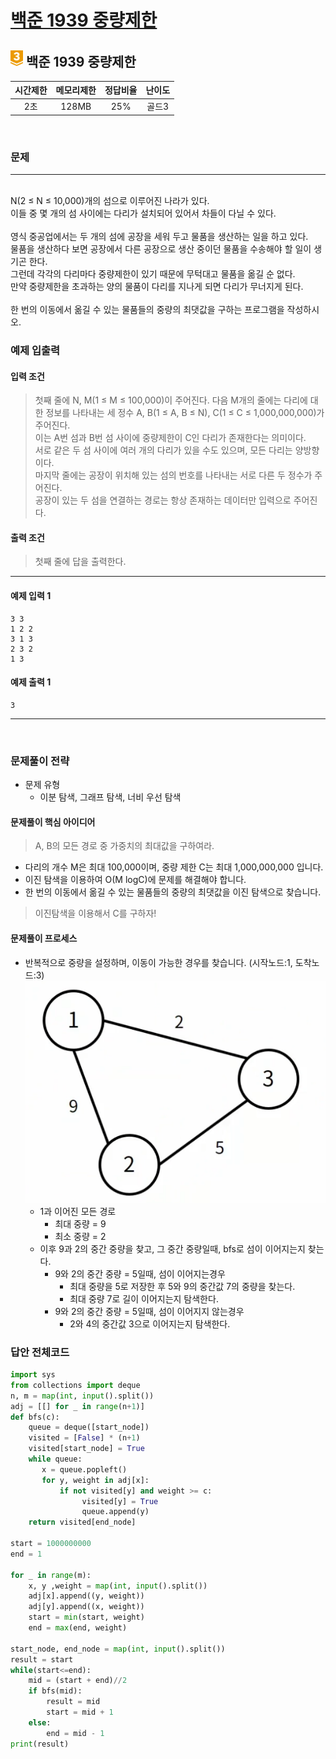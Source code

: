 
# [백준 1939 중량제한](https://www.acmicpc.net/problem/1939)

## <img src="https://raw.githubusercontent.com/gudals-kim/Studyroom/0c61bf1ad9b6434ff624dbab4012654df8c92b01/codingtest/img/rank/gold_3.svg" width="20">  백준 1939 중량제한   


| 시간제한 | 메모리제한 | 정답비율 | 난이도 | 
|:----:|:-----:|:----:|:---:|
|  2초  | 128MB | 25%  | 골드3 |

<br>

### 문제

---

<br> N(2 ≤ N ≤ 10,000)개의 섬으로 이루어진 나라가 있다. 
<br>이들 중 몇 개의 섬 사이에는 다리가 설치되어 있어서 차들이 다닐 수 있다.
<br>
<br>영식 중공업에서는 두 개의 섬에 공장을 세워 두고 물품을 생산하는 일을 하고 있다. 
<br>물품을 생산하다 보면 공장에서 다른 공장으로 생산 중이던 물품을 수송해야 할 일이 생기곤 한다. 
<br>그런데 각각의 다리마다 중량제한이 있기 때문에 무턱대고 물품을 옮길 순 없다. 
<br>만약 중량제한을 초과하는 양의 물품이 다리를 지나게 되면 다리가 무너지게 된다.
<br>
<br>한 번의 이동에서 옮길 수 있는 물품들의 중량의 최댓값을 구하는 프로그램을 작성하시오.

### 예제 입출력

#### 입력 조건
> 첫째 줄에 N, M(1 ≤ M ≤ 100,000)이 주어진다. 다음 M개의 줄에는 다리에 대한 정보를 나타내는 세 정수 A, B(1 ≤ A, B ≤ N), C(1 ≤ C ≤ 1,000,000,000)가 주어진다. <br> 
> 이는 A번 섬과 B번 섬 사이에 중량제한이 C인 다리가 존재한다는 의미이다. <br> 
> 서로 같은 두 섬 사이에 여러 개의 다리가 있을 수도 있으며, 모든 다리는 양방향이다. <br> 
> 마지막 줄에는 공장이 위치해 있는 섬의 번호를 나타내는 서로 다른 두 정수가 주어진다. <br> 
> 공장이 있는 두 섬을 연결하는 경로는 항상 존재하는 데이터만 입력으로 주어진다. <br> 
#### 출력 조건
> 첫째 줄에 답을 출력한다. <br>
---
#### 예제 입력 1
```
3 3
1 2 2
3 1 3
2 3 2
1 3
```
#### 예제 출력 1
```
3
```
---



<br>

### 문제풀이 전략
- 문제 유형
  - 이분 탐색, 그래프 탐색, 너비 우선 탐색


#### 문제풀이 핵심 아이디어
> A, B의 모든 경로 중 가중치의 최대값을 구하여라.<br>

- 다리의 개수 M은 최대 100,000이며, 중량 제한 C는 최대 1,000,000,000 입니다.
- 이진 탐색을 이용하여 O(M logC)에 문제를 해결해야 합니다.
- 한 번의 이동에서 옮길 수 있는 물품들의 중량의 최댓값을 이진 탐색으로 찾습니다.
> 이진탐색을 이용해서 C를 구하자!<br>

#### 문제풀이 프로세스
- 반복적으로 중량을 설정하며, 이동이 가능한 경우를 찾습니다. (시작노드:1, 도착노드:3)
  <img src="https://github.com/gudals-kim/Studyroom/blob/delevlop/codingtest/img/backjoon_1939_1.png?raw=true">
  - 1과 이어진 모든 경로
    - 최대 중량 = 9
    - 최소 중량 = 2
  - 이후 9과 2의 중간 중량을 찾고, 그 중간 중량일때, bfs로 섬이 이어지는지 찾는다.
    - 9와 2의 중간 중량 = 5일때, 섬이 이어지는경우
      - 최대 중량을 5로 저장한 후 5와 9의 중간값 7의 중량을 찾는다.
      - 최대 중량 7로 길이 이어지는지 탐색한다.
    - 9와 2의 중간 중량 = 5일때, 섬이 이어지지 않는경우
      - 2와 4의 중간값 3으로 이어지는지 탐색한다.
### 답안 전체코드

```py
import sys
from collections import deque
n, m = map(int, input().split())
adj = [[] for _ in range(n+1)]
def bfs(c):
    queue = deque([start_node])
    visited = [False] * (n+1)
    visited[start_node] = True
    while queue:
       x = queue.popleft()
       for y, weight in adj[x]:
           if not visited[y] and weight >= c:
                visited[y] = True
                queue.append(y)
    return visited[end_node]

start = 1000000000
end = 1

for _ in range(m):
    x, y ,weight = map(int, input().split())
    adj[x].append((y, weight))
    adj[y].append((x, weight))
    start = min(start, weight)
    end = max(end, weight)

start_node, end_node = map(int, input().split())
result = start
while(start<=end):
    mid = (start + end)//2
    if bfs(mid):
        result = mid
        start = mid + 1
    else:
        end = mid - 1
print(result)
```
